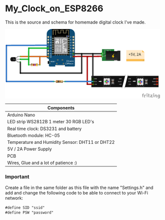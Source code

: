 # My_Clock_on_ESP8266

This is the source and schema for homemade digital clock I've made.

![alt text](https://github.com/vkarazha/My_Clock_on_ESP8266/blob/master/Schema.png)

| Components                              			    |
| -------------                          			      |
| Arduino Nano                           			      |
| LED strip WS2812B 1 meter 30 RGB LED's		 	      |
| Real time clock: DS3231 and battery          		  |
| Bluetooth module: HC-05                 			    |
| Temperature and Humidity Sensor: DHT11 or DHT22  	|
| 5V / 2A  Power Supply								              |
| PCB                                    			      |
| Wires, Glue and a lot of patience :)    			    |
 
### Important

Create a file in the same folder as this file with the name "Settings.h" and add and change the following code to be able to connect to your Wi-Fi network:

```
#define SID "ssid"
#define PSW "password"
``` 
